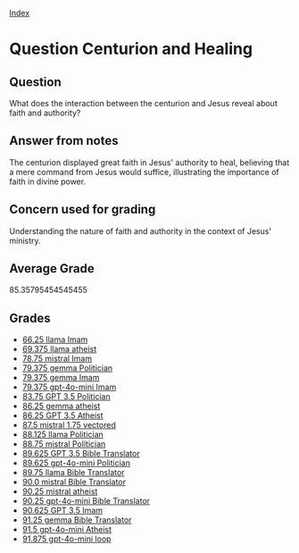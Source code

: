 
[Index](../../index.md)
# Question Centurion and Healing
## Question
What does the interaction between the centurion and Jesus reveal about faith and authority?

## Answer from notes
The centurion displayed great faith in Jesus' authority to heal, believing that a mere command from Jesus would suffice, illustrating the importance of faith in divine power.

## Concern used for grading
Understanding the nature of faith and authority in the context of Jesus' ministry.

## Average Grade
85.35795454545455

## Grades
 * [66.25 llama Imam](../answers/llama_Imam/Centurion_and_Healing.md)
 * [69.375 llama atheist](../answers/llama_atheist/Centurion_and_Healing.md)
 * [78.75 mistral Imam](../answers/mistral_Imam/Centurion_and_Healing.md)
 * [79.375 gemma Politician](../answers/gemma_Politician/Centurion_and_Healing.md)
 * [79.375 gemma Imam](../answers/gemma_Imam/Centurion_and_Healing.md)
 * [79.375 gpt-4o-mini Imam](../answers/gpt-4o-mini_Imam/Centurion_and_Healing.md)
 * [83.75 GPT 3.5 Politician](../answers/GPT_3.5_Politician/Centurion_and_Healing.md)
 * [86.25 gemma atheist](../answers/gemma_atheist/Centurion_and_Healing.md)
 * [86.25 GPT 3.5 Atheist](../answers/GPT_3.5_Atheist/Centurion_and_Healing.md)
 * [87.5 mistral 1.75 vectored](../answers/mistral_1.75_vectored/Centurion_and_Healing.md)
 * [88.125 llama Politician](../answers/llama_Politician/Centurion_and_Healing.md)
 * [88.75 mistral Politician](../answers/mistral_Politician/Centurion_and_Healing.md)
 * [89.625 GPT 3.5 Bible Translator](../answers/GPT_3.5_Bible_Translator/Centurion_and_Healing.md)
 * [89.625 gpt-4o-mini Politician](../answers/gpt-4o-mini_Politician/Centurion_and_Healing.md)
 * [89.75 llama Bible Translator](../answers/llama_Bible_Translator/Centurion_and_Healing.md)
 * [90.0 mistral Bible Translator](../answers/mistral_Bible_Translator/Centurion_and_Healing.md)
 * [90.25 mistral atheist](../answers/mistral_atheist/Centurion_and_Healing.md)
 * [90.25 gpt-4o-mini Bible Translator](../answers/gpt-4o-mini_Bible_Translator/Centurion_and_Healing.md)
 * [90.625 GPT 3.5 Imam](../answers/GPT_3.5_Imam/Centurion_and_Healing.md)
 * [91.25 gemma Bible Translator](../answers/gemma_Bible_Translator/Centurion_and_Healing.md)
 * [91.5 gpt-4o-mini Atheist](../answers/gpt-4o-mini_Atheist/Centurion_and_Healing.md)
 * [91.875 gpt-4o-mini loop](../answers/gpt-4o-mini_loop/Centurion_and_Healing.md)
